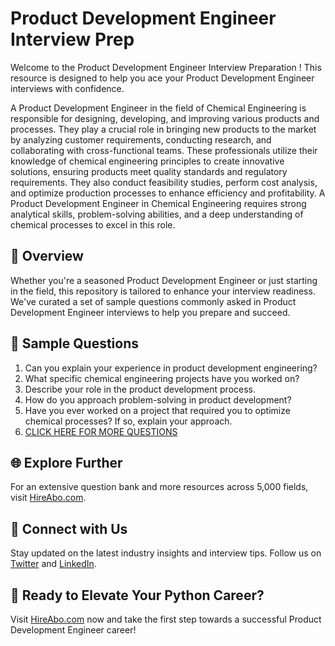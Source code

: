# Product Development Engineer Interview Prep

Welcome to the Product Development Engineer Interview Preparation ! This resource is designed to help you ace your Product Development Engineer interviews with confidence.

A Product Development Engineer in the field of Chemical Engineering is responsible for designing, developing, and improving various products and processes. They play a crucial role in bringing new products to the market by analyzing customer requirements, conducting research, and collaborating with cross-functional teams. These professionals utilize their knowledge of chemical engineering principles to create innovative solutions, ensuring products meet quality standards and regulatory requirements. They also conduct feasibility studies, perform cost analysis, and optimize production processes to enhance efficiency and profitability. A Product Development Engineer in Chemical Engineering requires strong analytical skills, problem-solving abilities, and a deep understanding of chemical processes to excel in this role.

## 🚀 Overview

Whether you're a seasoned Product Development Engineer or just starting in the field, this repository is tailored to enhance your interview readiness. We've curated a set of sample questions commonly asked in Product Development Engineer interviews to help you prepare and succeed.

## 📝 Sample Questions

1. Can you explain your experience in product development engineering?
2. What specific chemical engineering projects have you worked on?
3. Describe your role in the product development process.
4. How do you approach problem-solving in product development?
5. Have you ever worked on a project that required you to optimize chemical processes? If so, explain your approach.
6. [CLICK HERE FOR MORE QUESTIONS](https://hireabo.com/job/3_4_2/Product%20Development%20Engineer)

## 🌐 Explore Further

For an extensive question bank and more resources across 5,000 fields, visit [HireAbo.com](https://www.hireabo.com).

## 📱 Connect with Us

Stay updated on the latest industry insights and interview tips. Follow us on [Twitter](https://twitter.com/hireabo) and [LinkedIn](https://www.linkedin.com/in/hire-abo-3609972a8/).

## 🚀 Ready to Elevate Your Python Career?

Visit [HireAbo.com](https://www.hireabo.com) now and take the first step towards a successful Product Development Engineer career!